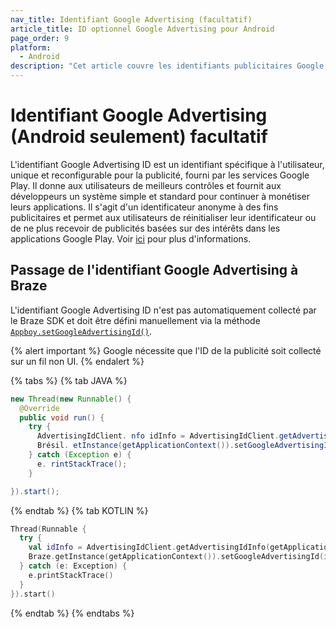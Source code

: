 ```yaml
---
nav_title: Identifiant Google Advertising (facultatif)
article_title: ID optionnel Google Advertising pour Android
page_order: 9
platform:
  - Android
description: "Cet article couvre les identifiants publicitaires Google et comment transmettre ces informations publicitaires au Brésil."
---
```


# Identifiant Google Advertising (Android seulement) facultatif

L'identifiant Google Advertising ID est un identifiant spécifique à l'utilisateur, unique et reconfigurable pour la publicité, fourni par les services Google Play. Il donne aux utilisateurs de meilleurs contrôles et fournit aux développeurs un système simple et standard pour continuer à monétiser leurs applications. Il s'agit d'un identificateur anonyme à des fins publicitaires et permet aux utilisateurs de réinitialiser leur identificateur ou de ne plus recevoir de publicités basées sur des intérêts dans les applications Google Play. Voir [ici][2] pour plus d'informations.

## Passage de l'identifiant Google Advertising à Braze

L'identifiant Google Advertising ID n'est pas automatiquement collecté par le Braze SDK et doit être défini manuellement via la méthode [`Appboy.setGoogleAdvertisingId()`][1].

{% alert important %}
Google nécessite que l'ID de la publicité soit collecté sur un fil non UI.
{% endalert %}

{% tabs %}
{% tab JAVA %}

```java
new Thread(new Runnable() {
  @Override
  public void run() {
    try {
      AdvertisingIdClient. nfo idInfo = AdvertisingIdClient.getAdvertisingIdInfo(getApplicationContext());
      Brésil. etInstance(getApplicationContext()).setGoogleAdvertisingId(idInfo.getId(), idInfo. sLimitAdTrackingEnabled());
    } catch (Exception e) {
      e. rintStackTrace();
    }

}).start();
```

{% endtab %}
{% tab KOTLIN %}

```kotlin
Thread(Runnable {
  try {
    val idInfo = AdvertisingIdClient.getAdvertisingIdInfo(getApplicationContext())
    Braze.getInstance(getApplicationContext()).setGoogleAdvertisingId(idInfo.id, idInfo.isLimitAdTrackingEnabled)
  } catch (e: Exception) {
    e.printStackTrace()
  }
}).start()
```

{% endtab %}
{% endtabs %}


[1]: https://appboy.github.io/appboy-android-sdk/kdoc/braze-android-sdk/com.appboy/-appboy/set-google-advertising-id.html
[2]: https://support.google.com/googleplay/android-developer/answer/6048248/advertising-id?hl=en
